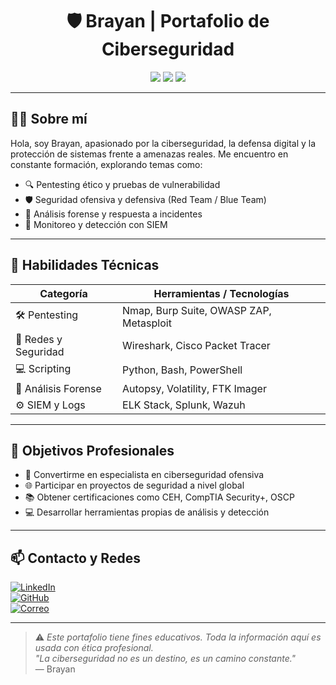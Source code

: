 <h1 align="center">🛡️ Brayan | Portafolio de Ciberseguridad</h1>

<p align="center">
  <img src="https://img.shields.io/badge/Ciberseguridad-Activo-blue?style=for-the-badge&logo=HackTheBox&logoColor=white"/>
  <img src="https://img.shields.io/badge/Pentesting-En%20progreso-orange?style=for-the-badge&logo=TryHackMe&logoColor=white"/>
  <img src="https://img.shields.io/badge/Redes-Sólido-informational?style=for-the-badge&logo=Cisco&logoColor=white"/>
</p>

---

## 👨‍💻 Sobre mí

Hola, soy Brayan, apasionado por la ciberseguridad, la defensa digital y la protección de sistemas frente a amenazas reales. Me encuentro en constante formación, explorando temas como:

- 🔍 Pentesting ético y pruebas de vulnerabilidad  
- 🛡️ Seguridad ofensiva y defensiva (Red Team / Blue Team)  
- 🧠 Análisis forense y respuesta a incidentes  
- 📡 Monitoreo y detección con SIEM  

---

## 🧠 Habilidades Técnicas

| Categoría            | Herramientas / Tecnologías                         |
|----------------------|---------------------------------------------------|
| 🛠️ Pentesting         | Nmap, Burp Suite, OWASP ZAP, Metasploit          |
| 📡 Redes y Seguridad  | Wireshark, Cisco Packet Tracer                   |
| 💻 Scripting          | Python, Bash, PowerShell                         |
| 🧩 Análisis Forense   | Autopsy, Volatility, FTK Imager                  |
| ⚙️ SIEM y Logs        | ELK Stack, Splunk, Wazuh                         |

---

## 🎯 Objetivos Profesionales

- 🏹 Convertirme en especialista en ciberseguridad ofensiva  
- 🌐 Participar en proyectos de seguridad a nivel global  
- 📚 Obtener certificaciones como CEH, CompTIA Security+, OSCP  
- 💻 Desarrollar herramientas propias de análisis y detección  

---

## 📫 Contacto y Redes

[![LinkedIn](https://img.shields.io/badge/LinkedIn-Conectemos-blue?style=flat&logo=linkedin)](https://www.linkedin.com/in/brayan-cabrera-9297a5363)  
[![GitHub](https://img.shields.io/badge/GitHub-On1bray-black?style=flat&logo=github)](https://github.com/On1bray)  
[![Correo](https://img.shields.io/badge/Email-brayancabrerasec@gmail.com-red?style=flat&logo=gmail)](mailto:brayancabrerasec@gmail.com)

---

> ⚠️ *Este portafolio tiene fines educativos. Toda la información aquí es usada con ética profesional.*  
> _"La ciberseguridad no es un destino, es un camino constante."_  
> — Brayan
